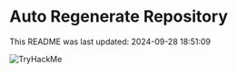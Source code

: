 # Auto Regenerate Repository

This README was last updated: 2024-09-28 18:51:09

 ![TryHackMe](https://tryhackme.com/badge/533634)